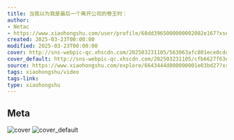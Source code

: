 ```yaml
---
title: 当我以为我是最后一个离开公司的卷王时：
author:
- Netac
- https://www.xiaohongshu.com/user/profile/60dd3965000000002002e167?xsec_token=undefined
created: 2025-03-23T00:00:00
modified: 2025-03-23T00:00:00
cover: http://sns-webpic-qc.xhscdn.com/202503231105/563063afc801ece0cdc6ec5496507b92/spectrum/1040g0k0312pc8kaq1m005o6t75io5ob78ft2qm0!nc_n_webp_prv_1
cover_default: http://sns-webpic-qc.xhscdn.com/202503231105/cfb6627f63e7f35948b7c7fba5b983f5/spectrum/1040g0k0312pc8kaq1m005o6t75io5ob78ft2qm0!nc_n_webp_mw_1
source: https://www.xiaohongshu.com/explore/6643444d000000001e03bd27?xsec_token=ABVj-_xezA66OP2XmCR7ctngBPIWCawayx9ycQjmBj_U4=
tags: xiaohongshu/video
tags-link:
type: xiaohongshu
---
```


## Meta

![cover](http://sns-webpic-qc.xhscdn.com/202503231105/563063afc801ece0cdc6ec5496507b92/spectrum/1040g0k0312pc8kaq1m005o6t75io5ob78ft2qm0!nc_n_webp_prv_1)
![cover_default](http://sns-webpic-qc.xhscdn.com/202503231105/cfb6627f63e7f35948b7c7fba5b983f5/spectrum/1040g0k0312pc8kaq1m005o6t75io5ob78ft2qm0!nc_n_webp_mw_1)
